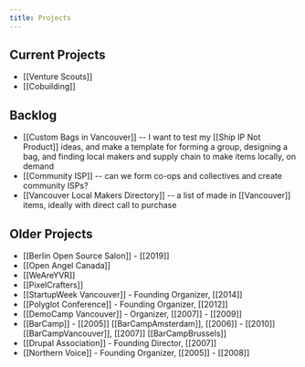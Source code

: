```yaml
---
title: Projects
---
```


## Current Projects

* [[Venture Scouts]]
* [[Cobuilding]]

## Backlog

* [[Custom Bags in Vancouver]] -- I want to test my [[Ship IP Not Product]] ideas, and make a template for forming a group, designing a bag, and finding local makers and supply chain to make items locally, on demand
* [[Community ISP]] -- can we form co-ops and collectives and create community ISPs?
* [[Vancouver Local Makers Directory]] -- a list of made in [[Vancouver]] items, ideally with direct call to purchase

## Older Projects

* [[Berlin Open Source Salon]] - [[2019]]
* [[Open Angel Canada]]
* [[WeAreYVR]]
* [[PixelCrafters]]
* [[StartupWeek Vancouver]] - Founding Organizer, [[2014]]
* [[Polyglot Conference]] - Founding Organizer, [[2012]]
* [[DemoCamp Vancouver]] - Organizer, [[2007]] - [[2009]]
* [[BarCamp]] - [[2005]] [[BarCampAmsterdam]], [[2006]] - [[2010]] [[BarCampVancouver]], [[2007]] [[BarCampBrussels]]
* [[Drupal Association]] - Founding Director, [[2007]]
* [[Northern Voice]] - Founding Organizer, [[2005]] - [[2008]]